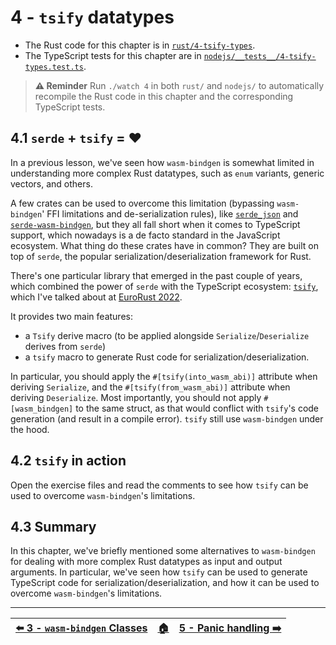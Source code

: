 # 4 - `tsify` datatypes

- The Rust code for this chapter is in [`rust/4-tsify-types`](./).
- The TypeScript tests for this chapter are in [`nodejs/__tests__/4-tsify-types.test.ts`](../nodejs/__test__/4-tsify-types-classes.test.ts).

> **⚠️ Reminder**
> Run `./watch 4` in both `rust/` and `nodejs/` to automatically recompile the Rust code in this chapter and the corresponding TypeScript tests.

## 4.1 `serde` + `tsify` = ❤️

In a previous lesson, we've seen how `wasm-bindgen` is somewhat limited in understanding more complex Rust datatypes, such as `enum` variants, generic vectors, and others.

A few crates can be used to overcome this limitation (bypassing `wasm-bindgen`' FFI limitations and de-serialization rules), like [`serde_json`](https://github.com/serde-rs/json) and [`serde-wasm-bindgen`](https://github.com/cloudflare/serde-wasm-bindgen), but they all fall short when it comes to TypeScript support, which nowadays is a de facto standard in the JavaScript ecosystem.
What thing do these crates have in common? They are built on top of `serde`, the popular serialization/deserialization framework for Rust.

There's one particular library that emerged in the past couple of years, which combined the power of `serde` with the TypeScript ecosystem: [`tsify`](https://github.com/madonoharu/tsify), which I've talked about at [EuroRust 2022](https://jkomyno-eurorust-2022.vercel.app/25).

It provides two main features:
- a `Tsify` derive macro (to be applied alongside `Serialize`/`Deserialize` derives from `serde`)
- a `tsify` macro to generate Rust code for serialization/deserialization.

In particular, you should apply the `#[tsify(into_wasm_abi)]` attribute when deriving `Serialize`, and the `#[tsify(from_wasm_abi)]` attribute when deriving `Deserialize`.
Most importantly, you should not apply `#[wasm_bindgen]` to the same struct, as that would conflict with `tsify`'s code generation (and result in a compile error). `tsify` still use `wasm-bindgen` under the hood.

## 4.2 `tsify` in action

Open the exercise files and read the comments to see how `tsify` can be used to overcome `wasm-bindgen`'s limitations.

## 4.3 Summary

In this chapter, we've briefly mentioned some alternatives to `wasm-bindgen` for dealing with more complex Rust datatypes as input and output arguments.
In particular, we've seen how `tsify` can be used to generate TypeScript code for serialization/deserialization, and how it can be used to overcome `wasm-bindgen`'s limitations.

---

| [⬅️ 3 - `wasm-bindgen` Classes](../3-wasm-bindgen-classes/README.md) | [🏠](/README.md)| [5 - Panic handling ➡️](../5-panic-handling/README.md)|
|:--------------|:------:|------------------------------------------------:|
